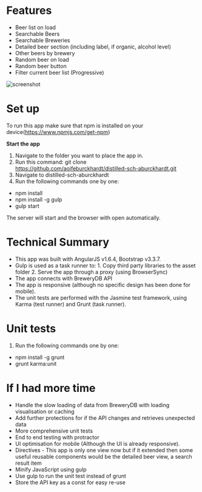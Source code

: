 # Features
- Beer list on load
- Searchable Beers
- Searchable Breweries
- Detailed beer section (including label, if organic, alcohol level)
- Other beers by brewery
- Random beer on load
- Random beer button
- Filter current beer list (Progressive)

![screenshot](https://cloud.githubusercontent.com/assets/28321134/25643961/ae94ec54-2f9a-11e7-845b-907b02d9ad9c.png)

# Set up

To run this app make sure that npm is installed on your device(https://www.npmjs.com/get-npm)

**Start the app**

1. Navigate to the folder you want to place the app in.
2. Run this command: git clone https://github.com/aoifeburckhardt/distilled-sch-aburckhardt.git
3. Navigate to distilled-sch-aburckhardt
4. Run the following commands one by one:
- npm install
- npm install -g gulp
- gulp start

The server will start and the browser with open automatically.

# Technical Summary

- This app was built with AngularJS v1.6.4, Bootstrap v3.3.7.
- Gulp is used as a task runner to:
           1. Copy third party libraries to the asset folder
           2. Serve the app through a proxy (using BrowserSync)
- The app connects with BreweryDB API
- The app is responsive (although no specific design has been done for mobile).
- The unit tests are performed with the Jasmine test framework, using Karma (test runner) and Grunt (task runner).

# Unit tests

1. Run the following commands one by one:

- npm install -g grunt
- grunt karma:unit

# If I had more time

- Handle the slow loading of data from BreweryDB with loading visualisation or caching
- Add further protections for if the API changes and retrieves unexpected data
- More comprehensive unit tests
- End to end testing with protractor
- UI optimisation for mobile (Although the UI is already responsive).
- Directives - This app is only one view now but if it extended then some useful reusable components would be the detailed beer view, a search result item
- Minify JavaScript using gulp
- Use gulp to run the unit test instead of grunt
- Store the API key as a const for easy re-use